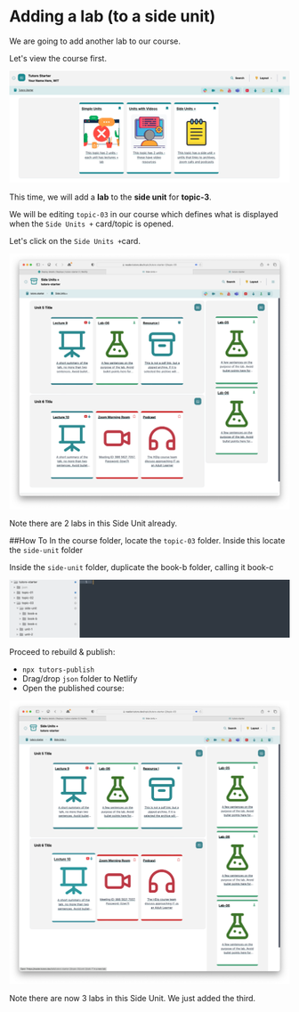 # Adding a lab (to a side unit)

We are going to add another lab to our course. 

Let's view the course first.

![topic2-units](img/units1.png)

This time, we will add a **lab** to the **side unit** for **topic-3**. 

We will be editing `topic-03` in our course which defines what is displayed when the `Side Units +` card/topic is opened.

Let's click on the `Side Units +`card. 

![topic3-labs](img/57.png)

Note there are 2 labs in this Side Unit already.


##How To
In the course folder, locate the `topic-03` folder. Inside this locate the `side-unit` folder 

Inside the `side-unit` folder, duplicate the book-b folder, calling it book-c



![](img/58.png)

Proceed to rebuild & publish:

- `npx tutors-publish`
- Drag/drop `json` folder to Netlify
- Open the published course:

![](img/60.png)

Note there are now 3 labs in this Side Unit. We just added the third.